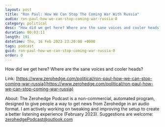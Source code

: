 ```yaml
---
layout: post
title: "Ron Paul: How We Can Stop The Coming War With Russia"
audio: ron-paul-how-we-can-stop-coming-war-russia-0
category: political
desc: "How did we get here? Where are the sane voices and cooler heads?"
duration: 00:03:11
length: 191
datetime: Thu, 16 Feb 2023 23:20:00 +0000
tags: podcast
guid: ron-paul-how-we-can-stop-coming-war-russia-0
order: 0
---
```

How did we get here? Where are the sane voices and cooler heads?

Link: [https://www.zerohedge.com/political/ron-paul-how-we-can-stop-coming-war-russia](https://www.zerohedge.com/political/ron-paul-how-we-can-stop-coming-war-russia)

About: The Zerohedge Podcast is a non-commercial, automated program, designed to give people a way to get news from Zerohedge in an audio format.  I am actively working on tweaking and improving the setup to create a better listening experience (February 2023).  Suggestions are welcome: [zerohedgePodcast@outlook.com](mailto:zerohedgePodcast@outlook.com)
